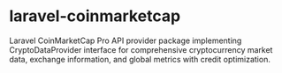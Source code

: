 # laravel-coinmarketcap
Laravel CoinMarketCap Pro API provider package implementing CryptoDataProvider interface for comprehensive cryptocurrency market data, exchange information, and global metrics with credit optimization.

